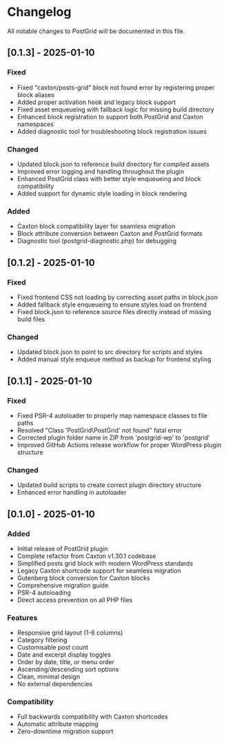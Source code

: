 # Changelog

All notable changes to PostGrid will be documented in this file.

## [0.1.3] - 2025-01-10

### Fixed
- Fixed "caxton/posts-grid" block not found error by registering proper block aliases
- Added proper activation hook and legacy block support
- Fixed asset enqueueing with fallback logic for missing build directory
- Enhanced block registration to support both PostGrid and Caxton namespaces
- Added diagnostic tool for troubleshooting block registration issues

### Changed
- Updated block.json to reference build directory for compiled assets
- Improved error logging and handling throughout the plugin
- Enhanced PostGrid class with better style enqueueing and block compatibility
- Added support for dynamic style loading in block rendering

### Added
- Caxton block compatibility layer for seamless migration
- Block attribute conversion between Caxton and PostGrid formats
- Diagnostic tool (postgrid-diagnostic.php) for debugging

## [0.1.2] - 2025-01-10

### Fixed
- Fixed frontend CSS not loading by correcting asset paths in block.json
- Added fallback style enqueueing to ensure styles load on frontend
- Fixed block.json to reference source files directly instead of missing build files

### Changed
- Updated block.json to point to src directory for scripts and styles
- Added manual style enqueue method as backup for frontend styling

## [0.1.1] - 2025-01-10

### Fixed
- Fixed PSR-4 autoloader to properly map namespace classes to file paths
- Resolved "Class 'PostGrid\PostGrid' not found" fatal error
- Corrected plugin folder name in ZIP from 'postgrid-wp' to 'postgrid'
- Improved GitHub Actions release workflow for proper WordPress plugin structure

### Changed
- Updated build scripts to create correct plugin directory structure
- Enhanced error handling in autoloader

## [0.1.0] - 2025-01-10

### Added
- Initial release of PostGrid plugin
- Complete refactor from Caxton v1.30.1 codebase
- Simplified posts grid block with modern WordPress standards
- Legacy Caxton shortcode support for seamless migration
- Gutenberg block conversion for Caxton blocks
- Comprehensive migration guide
- PSR-4 autoloading
- Direct access prevention on all PHP files

### Features
- Responsive grid layout (1-6 columns)
- Category filtering
- Customisable post count
- Date and excerpt display toggles
- Order by date, title, or menu order
- Ascending/descending sort options
- Clean, minimal design
- No external dependencies

### Compatibility
- Full backwards compatibility with Caxton shortcodes
- Automatic attribute mapping
- Zero-downtime migration support
